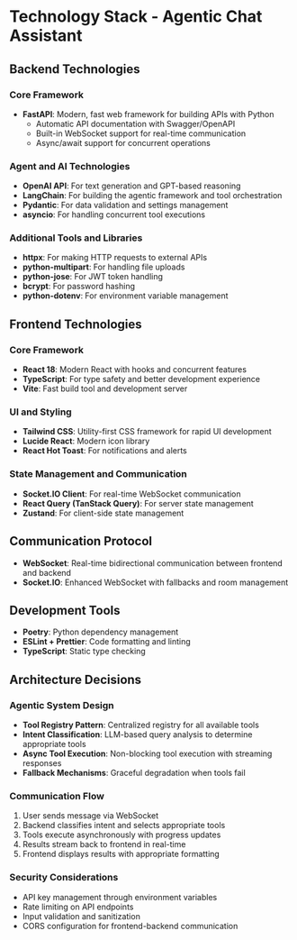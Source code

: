 # Technology Stack - Agentic Chat Assistant

## Backend Technologies

### Core Framework
- **FastAPI**: Modern, fast web framework for building APIs with Python
  - Automatic API documentation with Swagger/OpenAPI
  - Built-in WebSocket support for real-time communication
  - Async/await support for concurrent operations

### Agent and AI Technologies
- **OpenAI API**: For text generation and GPT-based reasoning
- **LangChain**: For building the agentic framework and tool orchestration
- **Pydantic**: For data validation and settings management
- **asyncio**: For handling concurrent tool executions

### Additional Tools and Libraries
- **httpx**: For making HTTP requests to external APIs
- **python-multipart**: For handling file uploads
- **python-jose**: For JWT token handling
- **bcrypt**: For password hashing
- **python-dotenv**: For environment variable management

## Frontend Technologies

### Core Framework
- **React 18**: Modern React with hooks and concurrent features
- **TypeScript**: For type safety and better development experience
- **Vite**: Fast build tool and development server

### UI and Styling
- **Tailwind CSS**: Utility-first CSS framework for rapid UI development
- **Lucide React**: Modern icon library
- **React Hot Toast**: For notifications and alerts

### State Management and Communication
- **Socket.IO Client**: For real-time WebSocket communication
- **React Query (TanStack Query)**: For server state management
- **Zustand**: For client-side state management

## Communication Protocol
- **WebSocket**: Real-time bidirectional communication between frontend and backend
- **Socket.IO**: Enhanced WebSocket with fallbacks and room management

## Development Tools
- **Poetry**: Python dependency management
- **ESLint + Prettier**: Code formatting and linting
- **TypeScript**: Static type checking

## Architecture Decisions

### Agentic System Design
- **Tool Registry Pattern**: Centralized registry for all available tools
- **Intent Classification**: LLM-based query analysis to determine appropriate tools
- **Async Tool Execution**: Non-blocking tool execution with streaming responses
- **Fallback Mechanisms**: Graceful degradation when tools fail

### Communication Flow
1. User sends message via WebSocket
2. Backend classifies intent and selects appropriate tools
3. Tools execute asynchronously with progress updates
4. Results stream back to frontend in real-time
5. Frontend displays results with appropriate formatting

### Security Considerations
- API key management through environment variables
- Rate limiting on API endpoints
- Input validation and sanitization
- CORS configuration for frontend-backend communication

